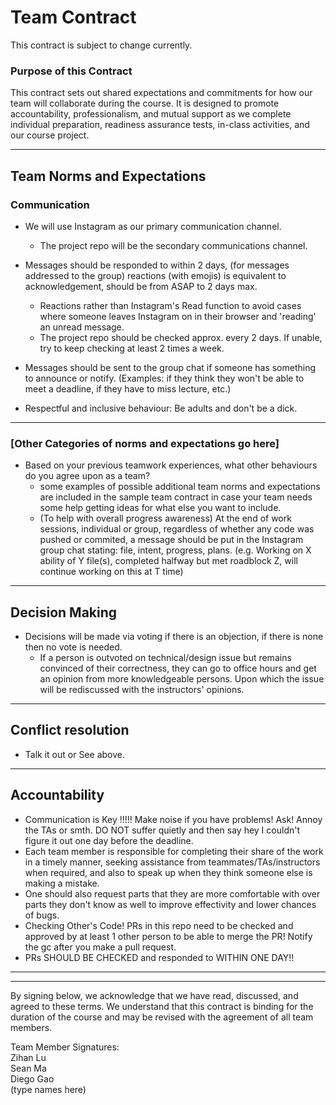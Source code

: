 # Team Contract

This contract is subject to change currently.
### Purpose of this Contract

This contract sets out shared expectations and commitments for how our team will collaborate during the course. It is designed to promote accountability, professionalism, and mutual support as we complete individual preparation, readiness assurance tests, in-class activities, and our course project.

---
## Team Norms and Expectations

### Communication

* We will use Instagram as our primary communication channel. 
  * The project repo will be the secondary communications channel.
* Messages should be responded to within 2 days, (for messages addressed to the group) reactions (with emojis) is equivalent to acknowledgement, should be
from ASAP to 2 days max.
  * Reactions rather than Instagram's Read function to avoid cases where someone leaves Instagram on in their browser and 'reading' an unread message. 
  * The project repo should be checked approx. every 2 days. If unable, try to keep checking at least 2 times a week.
* Messages should be sent to the group chat if someone has something to announce or notify. (Examples: if they think they won't be able to meet a deadline, if they have to miss lecture, etc.)

* Respectful and inclusive behaviour: Be adults and don't be a dick.
---

### [Other Categories of norms and expectations go here]

* Based on your previous teamwork experiences, what other behaviours do you agree upon as a team?
    - some examples of possible additional team norms and expectations are included in the sample team contract in case your team needs some help getting ideas for what else you want to include.
    - (To help with overall progress awareness) At the end of work sessions, individual or group, regardless of whether any code was pushed or commited, a message should be put in the Instagram group chat stating: file, intent, progress, plans. (e.g. Working on X ability of Y file(s), completed halfway but met roadblock Z, will continue working on this at T time)
---

## Decision Making

* Decisions will be made via voting if there is an objection, if there is none then no vote is needed.
  * If a person is outvoted on technical/design issue but remains convinced of their correctness, they can go to office hours and get an opinion from more knowledgeable persons. Upon which the issue will be rediscussed with the instructors' opinions.
---
## Conflict resolution

* Talk it out or See above.
---

## Accountability
* Communication is Key !!!!! Make noise if you have problems! Ask! Annoy the TAs or smth. DO NOT suffer quietly and then say hey I couldn't figure it out one day before the deadline. 
* Each team member is responsible for completing their share of the work in a timely manner, seeking assistance from teammates/TAs/instructors when required, and also to speak up when they think someone else is making a mistake.
* One should also request parts that they are more comfortable with over parts they don't know as well to improve effectivity and lower chances of bugs.
* Checking Other's Code! PRs in this repo need to be checked and approved by at least 1 other person to be able to merge the PR! Notify the gc after you make a pull request.
* PRs SHOULD BE CHECKED and responded to WITHIN ONE DAY!!
---

---

By signing below, we acknowledge that we have read, discussed, and agreed to these terms. We understand that this contract is binding for the duration of the course and may be revised with the agreement of all team members.

Team Member Signatures:\
Zihan Lu\
Sean Ma\
Diego Gao\
(type names here)
